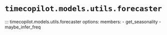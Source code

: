# `timecopilot.models.utils.forecaster`

::: timecopilot.models.utils.forecaster
    options:
        members:
            - get_seasonality
            - maybe_infer_freq
